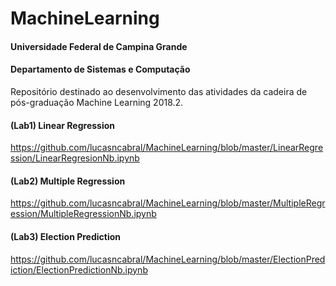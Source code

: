 ﻿# MachineLearning

#### Universidade Federal de Campina Grande
#### Departamento de Sistemas e Computação

Repositório destinado ao desenvolvimento das atividades da cadeira de pós-graduação Machine Learning 2018.2.

#### (Lab1) Linear Regression
https://github.com/lucasncabral/MachineLearning/blob/master/LinearRegression/LinearRegresionNb.ipynb

#### (Lab2) Multiple Regression
https://github.com/lucasncabral/MachineLearning/blob/master/MultipleRegression/MultipleRegressionNb.ipynb

#### (Lab3) Election Prediction
https://github.com/lucasncabral/MachineLearning/blob/master/ElectionPrediction/ElectionPredictionNb.ipynb

